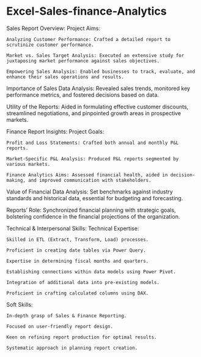 # Excel-Sales-finance-Analytics

Sales Report Overview: Project Aims:

    Analyzing Customer Performance: Crafted a detailed report to scrutinize customer performance.

    Market vs. Sales Target Analysis: Executed an extensive study for juxtaposing market performance against sales objectives.

    Empowering Sales Analysis: Enabled businesses to track, evaluate, and enhance their sales operations and results.

Importance of Sales Data Analysis: Revealed sales trends, monitored key performance metrics, and fostered decisions based on data.

Utility of the Reports: Aided in formulating effective customer discounts, streamlined negotiations, and pinpointed growth areas in prospective markets.

Finance Report Insights: Project Goals:

    Profit and Loss Statements: Crafted both annual and monthly P&L reports.

    Market-Specific P&L Analysis: Produced P&L reports segmented by various markets.

    Finance Analytics Aims: Assessed financial health, aided in decision-making, and improved communication with stakeholders.

Value of Financial Data Analysis: Set benchmarks against industry standards and historical data, essential for budgeting and forecasting.

Reports’ Role: Synchronized financial planning with strategic goals, bolstering confidence in the financial projections of the organization.

Technical & Interpersonal Skills: Technical Expertise:

    Skilled in ETL (Extract, Transform, Load) processes.

    Proficient in creating date tables via Power Query.

    Expertise in determining fiscal months and quarters.

    Establishing connections within data models using Power Pivot.

    Integration of additional data into pre-existing models.

    Proficient in crafting calculated columns using DAX.

Soft Skills:

    In-depth grasp of Sales & Finance Reporting.

    Focused on user-friendly report design.

    Keen on refining report production for optimal results.

    Systematic approach in planning report creation.
